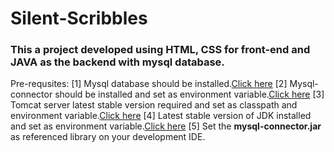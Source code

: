# Silent-Scribbles
<h3>This a project developed using HTML, CSS for front-end and JAVA as the backend with mysql database. </h3>

Pre-requsites:
[1] Mysql database should be installed.<a href="https://dev.mysql.com/downloads/installer/">Click here</a>
[2] Mysql-connector should be installed and set as environment variable.<a href="https://dev.mysql.com/downloads/connector/j/">Click here</a>
[3] Tomcat server latest stable version required and set as classpath and environment variable.<a href="https://tomcat.apache.org/download-10.cgi">Click here</a>
[4] Latest stable version of JDK installed and set as environment variable.<a href="https://www.oracle.com/java/technologies/downloads/">Click here</a>
[5] Set the <b>mysql-connector.jar</b> as referenced library on your development IDE.
